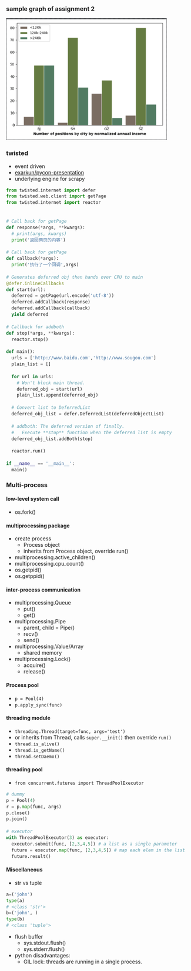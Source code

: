 ### sample graph of assignment 2
<img src="https://raw.githubusercontent.com/sadcat/Python001-class01/master/week03/assignment2/sample.png" width="437" height="330">

### twisted
- event driven
- [exarkun/pycon-presentation](https://twistedmatrix.com/~exarkun/pycon-presentation.html)
- underlying engine for scrapy
```python
from twisted.internet import defer
from twisted.web.client import getPage
from twisted.internet import reactor


# Call back for getPage
def response(*args, **kwargs):
  # print(args, kwargs)
  print('返回网页的内容')

# Call back for getPage
def callback(*args):
  print('执行了一个回调',args)

# Generates deferred obj then hands over CPU to main
@defer.inlineCallbacks
def start(url):
  deferred = getPage(url.encode('utf-8'))
  deferred.addCallback(response)
  deferred.addCallback(callback)
  yield deferred

# Callback for addboth
def stop(*args, **kwargs):
  reactor.stop()

def main():
  urls = ['http://www.baidu.com','http://www.sougou.com']
  plain_list = []

  for url in urls:
    # Won't block main thread. 
    deferred_obj = start(url)
    plain_list.append(deferred_obj)

  # Convert list to DeferredList
  deferred_obj_list = defer.DeferredList(deferredObjectList)
       
  # addboth: The deferred version of finally.
  #   Execute **stop** function when the deferred list is empty
  deferred_obj_list.addBoth(stop)
    
  reactor.run()

if __name__ == '__main__':
  main()
```

### Multi-process
#### low-level system call
- os.fork()

#### multiprocessing package
- create process
  - Process object
  - inherits from Process object, override run()
- multiprocessing.active_children()
- multiprocessing.cpu_count()
- os.getpid()
- os.getppid()

#### inter-process communication
- multiprocessing.Queue
  - put()
  - get()
- multiprocessing.Pipe
  - parent, child = Pipe()
  - recv()
  - send()
- multiprocessing.Value/Array
  - shared memory
- multiprocessing.Lock()
  - acquire()
  - release() 

#### Process pool
- ```p = Pool(4)```
- ```p.apply_sync(func)```

#### threading module
- ```threading.Thread(target=func, args='test')```
- or inherits from Thread, calls ```super.__init()``` then override ```run()```
- ```thread.is_alive()```
- ```thread.is_getName()```
- ```thread.setDaemo()```

#### threading pool
- ```from concurrent.futures import ThreadPoolExecutor```
```python
# dummy
p = Pool(4)
r = p.map(func, args)
p.close()
p.join()

# executor
with ThreadPoolExecutor(3) as executor:
  executor.submit(func, [2,3,4,5]) # a list as a single parameter
  future = executor.map(func, [2,3,4,5]) # map each elem in the list
  future.result()
```

#### Miscellaneous
- str vs tuple
```python
a=('john')
type(a)
# <class 'str'>
b=('john', )
type(b)
# <class 'tuple'>
```
- flush buffer
  - sys.stdout.flush()
  - sys.stderr.flush()
- python disadvantages:
  - GIL lock: threads are running in a single process.
